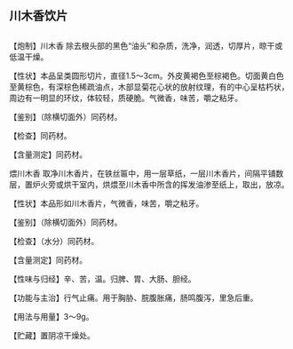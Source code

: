 ## 川木香饮片

## 

## 

【炮制】川木香 除去根头部的黑色“油头”和杂质，洗净，润透，切厚片，晾干或低温干燥。

【性状】本品呈类圆形切片，直径1.5～3cm。外皮黄褐色至棕褐色。切面黄白色至黄棕色，有深棕色稀疏油点，木部显菊花心状的放射纹理，有的中心呈枯朽状，周边有一明显的环纹，体较轻，质硬脆。气微香，味苦，嚼之粘牙。

【鉴别】（除横切面外）同药材。

【检查】同药材。

【含量测定】同药材。

煨川木香 取净川木香片，在铁丝匾中，用一层草纸，一层川木香片，间隔平铺数层，置炉火旁或烘干室内，烘煨至川木香中所含的挥发油渗至纸上，取出，放凉。

【性状】本品形如川木香片，气微香，味苦，嚼之粘牙。

【鉴别】（除横切面外）同药材。

【检查】（水分）同药材。

【含量测定】同药材。

【性味与归经】辛、苦，温。归脾、胃、大肠、胆经。

【功能与主治】行气止痛。用于胸胁、脘腹胀痛，肠鸣腹泻，里急后重。

【用法与用量】3～9g。

【贮藏】置阴凉干燥处。